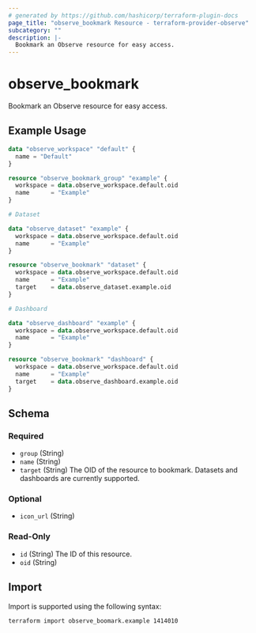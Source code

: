 ```yaml
---
# generated by https://github.com/hashicorp/terraform-plugin-docs
page_title: "observe_bookmark Resource - terraform-provider-observe"
subcategory: ""
description: |-
  Bookmark an Observe resource for easy access.
---
```

# observe_bookmark

Bookmark an Observe resource for easy access.
## Example Usage
```terraform
data "observe_workspace" "default" {
  name = "Default"
}

resource "observe_bookmark_group" "example" {
  workspace = data.observe_workspace.default.oid
  name      = "Example"
}

# Dataset

data "observe_dataset" "example" {
  workspace = data.observe_workspace.default.oid
  name      = "Example"
}

resource "observe_bookmark" "dataset" {
  workspace = data.observe_workspace.default.oid
  name      = "Example"
  target    = data.observe_dataset.example.oid
}

# Dashboard

data "observe_dashboard" "example" {
  workspace = data.observe_workspace.default.oid
  name      = "Example"
}

resource "observe_bookmark" "dashboard" {
  workspace = data.observe_workspace.default.oid
  name      = "Example"
  target    = data.observe_dashboard.example.oid
}
```
<!-- schema generated by tfplugindocs -->
## Schema

### Required

- `group` (String)
- `name` (String)
- `target` (String) The OID of the resource to bookmark. Datasets and dashboards are currently supported.

### Optional

- `icon_url` (String)

### Read-Only

- `id` (String) The ID of this resource.
- `oid` (String)
## Import
Import is supported using the following syntax:
```shell
terraform import observe_boomark.example 1414010
```
